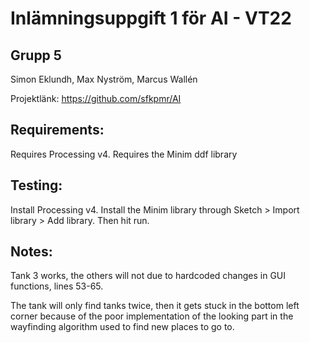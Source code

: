 # Inlämningsuppgift 1 för AI - VT22

## Grupp 5
Simon Eklundh, Max Nyström, Marcus Wallén

Projektlänk: https://github.com/sfkpmr/AI

## Requirements:
Requires Processing v4.
Requires the Minim ddf library

## Testing:
Install Processing v4. Install the Minim library through Sketch > Import library > Add library. Then hit run.

## Notes:
Tank 3 works, the others will not due to hardcoded changes in GUI functions, lines 53-65.

The tank will only find tanks twice, then it gets stuck in the bottom left corner because of the poor implementation of the looking part in the wayfinding algorithm used to find new places to go to.
